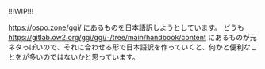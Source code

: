 !!!WIP!!!

https://ospo.zone/ggi/ にあるものを日本語訳しようとしています。 どうも https://gitlab.ow2.org/ggi/ggi/-/tree/main/handbook/content にあるものが元ネタっぽいので、それに合わせる形で日本語訳を作っていくと、何かと便利なことをが多いのではないかと思っています。
